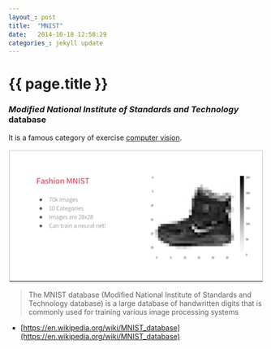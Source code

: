 ```yaml
---
layout_: post
title:  "MNIST"
date:   2014-10-18 12:58:29
categories_: jekyll update
---
```


# {{ page.title }}

### _Modified National Institute of Standards and Technology_ database

It is a famous category of exercise [computer vision](computer-vision.html).

![](../resources/images/mnist-fashion.png)

> The MNIST database (Modified National Institute of Standards and Technology database) is a large database of handwritten digits 
> that is commonly used for training various image processing systems

- [https://en.wikipedia.org/wiki/MNIST_database](https://en.wikipedia.org/wiki/MNIST_database)
